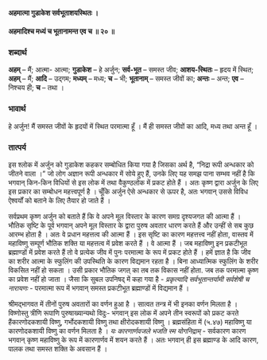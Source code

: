 #### अहमात्मा गुडाकेश सर्वभूताशयस्थितः ।
#### अहमादिश्च मध्यं च भूतानामन्त एव च ॥ २० ॥

### शब्दार्थ

**अहम्** – मैं; आत्मा- आत्मा; **गुडाकेश** – हे अर्जुन; **सर्व-भूत** – समस्त जीव; **आशय-स्थितः** – हृदय में स्थित; **अहम्** – मैं; **आदि** – उद्गम; **मध्यम्** – मध्य; **च** – भी; **भूतानाम्** – समस्त जीवों का; **अन्तः** – अन्त; **एव** – निश्चय ही; **च** – तथा ।

### भावार्थ

हे अर्जुन! मैं समस्त जीवों के हृदयों में स्थित परमात्मा हूँ । मैं ही समस्त जीवों का आदि, मध्य तथा अन्त हूँ ।

### तात्पर्य

इस श्लोक में अर्जुन को गुडाकेश कहकर सम्बोधित किया गया है जिसका अर्थ है, “निद्रा रूपी अन्धकार को जीतने वाला ।” जो लोग अज्ञान रूपी अन्धकार में सोये हुए हैं, उनके लिए यह समझ पाना सम्भव नहीं है कि भगवान् किन-किन विधियों से इस लोक में तथा वैकुण्ठलोक में प्रकट होते हैं । अतः कृष्ण द्वारा अर्जुन के लिए इस प्रकार का सम्बोधन महत्त्वपूर्ण है । चूँकि अर्जुन ऐसे अन्धकार से ऊपर है, अतः भगवान् उससे विविध ऐश्वर्यों को बताने के लिए तैयार हो जाते हैं ।

सर्वप्रथम कृष्ण अर्जुन को बताते हैं कि वे अपने मूल विस्तार के कारण समग्र दृश्यजगत की आत्मा हैं । भौतिक सृष्टि के पूर्व भगवान् अपने मूल विस्तार के द्वारा पुरुष अवतार धारण करते हैं और उन्हीं से सब कुछ आरम्भ होता है । अतः वे प्रधान महत्तत्व की आत्मा हैं । इस सृष्टि का कारण महत्तत्त्व नहीं होता, वास्तव में महाविष्णु सम्पूर्ण भौतिक शक्ति या महत्तत्व में प्रवेश करते हैं । वे आत्मा हैं । जब महाविष्णु इन प्रकटीभूत ब्रह्माण्डों में प्रवेश करते हैं तो वे प्रत्येक जीव में पुनः परमात्मा के रूप में प्रकट होते हैं । हमें ज्ञात है कि जीव का शरीर आत्मा के स्फुलिंग की उपस्थिति के कारण विद्यमान रहता है । बिना आध्यात्मिक स्फुलिंग के शरीर विकसित नहीं हो सकता । उसी प्रकार भौतिक जगत् का तब तक विकास नहीं होता. जब तक परमात्मा कृष्ण का प्रवेश नहीं हो जाता । जैसा कि सुबल उपनिषद् में कहा गया है - *प्रकृत्यादि सर्वभूतान्तर्यामी सर्वशेषी च नारायणः* - परमात्मा रूप में भगवान् समस्त प्रकटीभूत ब्रह्माण्डों में विद्यमान हैं ।

श्रीमद्भागवत में तीनों पुरुष अवतारों का वर्णन हुआ है । सात्वत तन्त्र में भी इनका वर्णन मिलता है । विष्णोस्तु त्रीणि रूपाणि पुरुषाख्यान्यथो विदुः- भगवान् इस लोक में अपने तीन स्वरूपों को प्रकट करते हैंकारणोदकशायी विष्णु, गर्भोदकशायी विष्णु तथा क्षीरोदकशायी विष्णु । ब्रह्मसंहिता में (५.४७) महाविष्णु या कारणोदकशायी विष्णु का वर्णन मिलता है । *यः कारणार्णवजले भजति स्म योगनिद्राम्* - सर्वकारण कारण भगवान् कृष्ण महाविष्णु के रूप में कारणार्णव में शयन करते हैं । अतः भगवान् ही इस ब्रह्माण्ड के आदि कारण, पालक तथा समस्त शक्ति के अवसान हैं ।